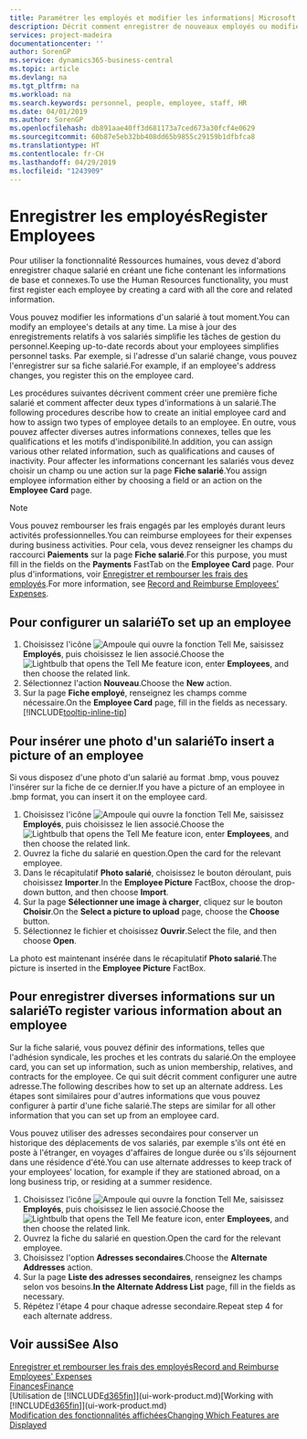 ```yaml
---
title: Paramétrer les employés et modifier les informations| Microsoft Docs
description: Décrit comment enregistrer de nouveaux employés ou modifier les informations concernant ceux existants.
services: project-madeira
documentationcenter: ''
author: SorenGP
ms.service: dynamics365-business-central
ms.topic: article
ms.devlang: na
ms.tgt_pltfrm: na
ms.workload: na
ms.search.keywords: personnel, people, employee, staff, HR
ms.date: 04/01/2019
ms.author: SorenGP
ms.openlocfilehash: db891aae40ff3d681173a7ced673a30fcf4e0629
ms.sourcegitcommit: 60b87e5eb32bb408dd65b9855c29159b1dfbfca8
ms.translationtype: HT
ms.contentlocale: fr-CH
ms.lasthandoff: 04/29/2019
ms.locfileid: "1243909"
---
```

# <a name="register-employees"></a><span data-ttu-id="af5df-103">Enregistrer les employés</span><span class="sxs-lookup"><span data-stu-id="af5df-103">Register Employees</span></span>
<span data-ttu-id="af5df-104">Pour utiliser la fonctionnalité Ressources humaines, vous devez d'abord enregistrer chaque salarié en créant une fiche contenant les informations de base et connexes.</span><span class="sxs-lookup"><span data-stu-id="af5df-104">To use the Human Resources functionality, you must first register each employee by creating a card with all the core and related information.</span></span>

<span data-ttu-id="af5df-105">Vous pouvez modifier les informations d'un salarié à tout moment.</span><span class="sxs-lookup"><span data-stu-id="af5df-105">You can modify an employee's details at any time.</span></span> <span data-ttu-id="af5df-106">La mise à jour des enregistrements relatifs à vos salariés simplifie les tâches de gestion du personnel.</span><span class="sxs-lookup"><span data-stu-id="af5df-106">Keeping up-to-date records about your employees simplifies personnel tasks.</span></span> <span data-ttu-id="af5df-107">Par exemple, si l'adresse d'un salarié change, vous pouvez l'enregistrer sur sa fiche salarié.</span><span class="sxs-lookup"><span data-stu-id="af5df-107">For example, if an employee's address changes, you register this on the employee card.</span></span>

<span data-ttu-id="af5df-108">Les procédures suivantes décrivent comment créer une première fiche salarié et comment affecter deux types d'informations à un salarié.</span><span class="sxs-lookup"><span data-stu-id="af5df-108">The following procedures describe how to create an initial employee card and how to assign two types of employee details to an employee.</span></span> <span data-ttu-id="af5df-109">En outre, vous pouvez affecter diverses autres informations connexes, telles que les qualifications et les motifs d'indisponibilité.</span><span class="sxs-lookup"><span data-stu-id="af5df-109">In addition, you can assign various other related information, such as qualifications and causes of inactivity.</span></span> <span data-ttu-id="af5df-110">Pour affecter les informations concernant les salariés vous devez choisir un champ ou une action sur la page **Fiche salarié**.</span><span class="sxs-lookup"><span data-stu-id="af5df-110">You assign employee information either by choosing a field or an action on the **Employee Card** page.</span></span>

> [!NOTE]  
> <span data-ttu-id="af5df-111">Vous pouvez rembourser les frais engagés par les employés durant leurs activités professionnelles.</span><span class="sxs-lookup"><span data-stu-id="af5df-111">You can reimburse employees for their expenses during business activities.</span></span> <span data-ttu-id="af5df-112">Pour cela, vous devez renseigner les champs du raccourci **Paiements** sur la page **Fiche salarié**.</span><span class="sxs-lookup"><span data-stu-id="af5df-112">For this purpose, you must fill in the fields on the **Payments** FastTab on the **Employee Card** page.</span></span> <span data-ttu-id="af5df-113">Pour plus d'informations, voir [Enregistrer et rembourser les frais des employés](finance-how-record-reimburse-employee-expenses.md).</span><span class="sxs-lookup"><span data-stu-id="af5df-113">For more information, see [Record and Reimburse Employees' Expenses](finance-how-record-reimburse-employee-expenses.md).</span></span>

## <a name="to-set-up-an-employee"></a><span data-ttu-id="af5df-114">Pour configurer un salarié</span><span class="sxs-lookup"><span data-stu-id="af5df-114">To set up an employee</span></span>
1. <span data-ttu-id="af5df-115">Choisissez l'icône ![Ampoule qui ouvre la fonction Tell Me](media/ui-search/search_small.png "Dites-moi ce que vous voulez faire"), saisissez **Employés**, puis choisissez le lien associé.</span><span class="sxs-lookup"><span data-stu-id="af5df-115">Choose the ![Lightbulb that opens the Tell Me feature](media/ui-search/search_small.png "Tell me what you want to do") icon, enter **Employees**, and then choose the related link.</span></span>
2. <span data-ttu-id="af5df-116">Sélectionnez l'action **Nouveau**.</span><span class="sxs-lookup"><span data-stu-id="af5df-116">Choose the **New** action.</span></span>
3. <span data-ttu-id="af5df-117">Sur la page **Fiche employé**, renseignez les champs comme nécessaire.</span><span class="sxs-lookup"><span data-stu-id="af5df-117">On the **Employee Card** page, fill in the fields as necessary.</span></span> [!INCLUDE[tooltip-inline-tip](includes/tooltip-inline-tip_md.md)]

## <a name="to-insert-a-picture-of-an-employee"></a><span data-ttu-id="af5df-118">Pour insérer une photo d'un salarié</span><span class="sxs-lookup"><span data-stu-id="af5df-118">To insert a picture of an employee</span></span>
<span data-ttu-id="af5df-119">Si vous disposez d'une photo d'un salarié au format .bmp, vous pouvez l'insérer sur la fiche de ce dernier.</span><span class="sxs-lookup"><span data-stu-id="af5df-119">If you have a picture of an employee in .bmp format, you can insert it on the employee card.</span></span>

1. <span data-ttu-id="af5df-120">Choisissez l'icône ![Ampoule qui ouvre la fonction Tell Me](media/ui-search/search_small.png "Dites-moi ce que vous voulez faire"), saisissez **Employés**, puis choisissez le lien associé.</span><span class="sxs-lookup"><span data-stu-id="af5df-120">Choose the ![Lightbulb that opens the Tell Me feature](media/ui-search/search_small.png "Tell me what you want to do") icon, enter **Employees**, and then choose the related link.</span></span>
2. <span data-ttu-id="af5df-121">Ouvrez la fiche du salarié en question.</span><span class="sxs-lookup"><span data-stu-id="af5df-121">Open the card for the relevant employee.</span></span>
3. <span data-ttu-id="af5df-122">Dans le récapitulatif **Photo salarié**, choisissez le bouton déroulant, puis choisissez **Importer**.</span><span class="sxs-lookup"><span data-stu-id="af5df-122">In the **Employee Picture** FactBox, choose the drop-down button, and then choose **Import**.</span></span>
4. <span data-ttu-id="af5df-123">Sur la page **Sélectionner une image à charger**, cliquez sur le bouton **Choisir**.</span><span class="sxs-lookup"><span data-stu-id="af5df-123">On the **Select a picture to upload** page, choose the **Choose** button.</span></span>
5. <span data-ttu-id="af5df-124">Sélectionnez le fichier et choisissez **Ouvrir**.</span><span class="sxs-lookup"><span data-stu-id="af5df-124">Select the file, and then choose **Open**.</span></span>

<span data-ttu-id="af5df-125">La photo est maintenant insérée dans le récapitulatif **Photo salarié**.</span><span class="sxs-lookup"><span data-stu-id="af5df-125">The picture is inserted in the **Employee Picture** FactBox.</span></span>

## <a name="to-register-various-information-about-an-employee"></a><span data-ttu-id="af5df-126">Pour enregistrer diverses informations sur un salarié</span><span class="sxs-lookup"><span data-stu-id="af5df-126">To register various information about an employee</span></span>
<span data-ttu-id="af5df-127">Sur la fiche salarié, vous pouvez définir des informations, telles que l'adhésion syndicale, les proches et les contrats du salarié.</span><span class="sxs-lookup"><span data-stu-id="af5df-127">On the employee card, you can set up information, such as union membership, relatives, and contracts for the employee.</span></span> <span data-ttu-id="af5df-128">Ce qui suit décrit comment configurer une autre adresse.</span><span class="sxs-lookup"><span data-stu-id="af5df-128">The following describes how to set up an alternate address.</span></span> <span data-ttu-id="af5df-129">Les étapes sont similaires pour d'autres informations que vous pouvez configurer à partir d'une fiche salarié.</span><span class="sxs-lookup"><span data-stu-id="af5df-129">The steps are similar for all other information that you can set up from an employee card.</span></span>

<span data-ttu-id="af5df-130">Vous pouvez utiliser des adresses secondaires pour conserver un historique des déplacements de vos salariés, par exemple s'ils ont été en poste à l'étranger, en voyages d'affaires de longue durée ou s'ils séjournent dans une résidence d'été.</span><span class="sxs-lookup"><span data-stu-id="af5df-130">You can use alternate addresses to keep track of your employees’ location, for example if they are stationed abroad, on a long business trip, or residing at a summer residence.</span></span>

1. <span data-ttu-id="af5df-131">Choisissez l'icône ![Ampoule qui ouvre la fonction Tell Me](media/ui-search/search_small.png "Dites-moi ce que vous voulez faire"), saisissez **Employés**, puis choisissez le lien associé.</span><span class="sxs-lookup"><span data-stu-id="af5df-131">Choose the ![Lightbulb that opens the Tell Me feature](media/ui-search/search_small.png "Tell me what you want to do") icon, enter **Employees**, and then choose the related link.</span></span>
2. <span data-ttu-id="af5df-132">Ouvrez la fiche du salarié en question.</span><span class="sxs-lookup"><span data-stu-id="af5df-132">Open the card for the relevant employee.</span></span>
3. <span data-ttu-id="af5df-133">Choisissez l'option **Adresses secondaires**.</span><span class="sxs-lookup"><span data-stu-id="af5df-133">Choose the **Alternate Addresses** action.</span></span>
4. <span data-ttu-id="af5df-134">Sur la page **Liste des adresses secondaires**, renseignez les champs selon vos besoins.</span><span class="sxs-lookup"><span data-stu-id="af5df-134">**In the Alternate Address List** page, fill in the fields as necessary.</span></span>
5. <span data-ttu-id="af5df-135">Répétez l'étape 4 pour chaque adresse secondaire.</span><span class="sxs-lookup"><span data-stu-id="af5df-135">Repeat step 4 for each alternate address.</span></span>

## <a name="see-also"></a><span data-ttu-id="af5df-136">Voir aussi</span><span class="sxs-lookup"><span data-stu-id="af5df-136">See Also</span></span>
[<span data-ttu-id="af5df-137">Enregistrer et rembourser les frais des employés</span><span class="sxs-lookup"><span data-stu-id="af5df-137">Record and Reimburse Employees' Expenses</span></span>](finance-how-record-reimburse-employee-expenses.md)  
[<span data-ttu-id="af5df-138">Finances</span><span class="sxs-lookup"><span data-stu-id="af5df-138">Finance</span></span>](finance.md)  
<span data-ttu-id="af5df-139">[Utilisation de [!INCLUDE[d365fin](includes/d365fin_md.md)]](ui-work-product.md)</span><span class="sxs-lookup"><span data-stu-id="af5df-139">[Working with [!INCLUDE[d365fin](includes/d365fin_md.md)]](ui-work-product.md)</span></span>  
[<span data-ttu-id="af5df-140">Modification des fonctionnalités affichées</span><span class="sxs-lookup"><span data-stu-id="af5df-140">Changing Which Features are Displayed</span></span>](ui-experiences.md)
